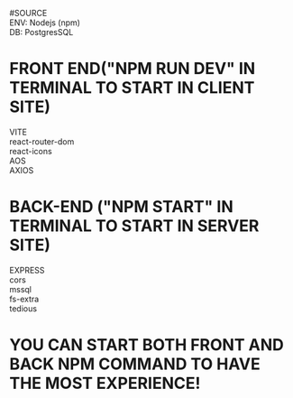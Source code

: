 #SOURCE <br/>
ENV: Nodejs (npm)<br/>
DB: PostgresSQL<br/>

# FRONT END("NPM RUN DEV" IN TERMINAL TO START IN CLIENT SITE)<br/>
VITE<br/>
react-router-dom<br/>
react-icons<br/>
AOS<br/>
AXIOS<br/>

# BACK-END ("NPM START" IN TERMINAL TO START IN SERVER SITE)<br/>
EXPRESS<br/>
cors<br/>
mssql<br/>
fs-extra<br/>
tedious<br/>

# YOU CAN START BOTH FRONT AND BACK NPM COMMAND TO HAVE THE MOST EXPERIENCE!<br/>
